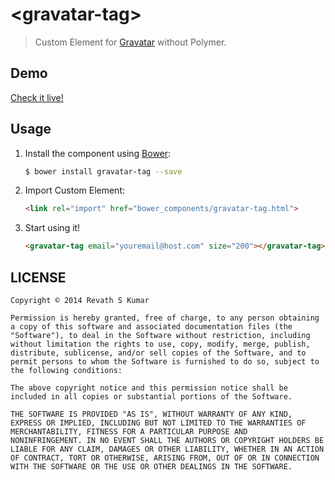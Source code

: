 
# &lt;gravatar-tag&gt;
> Custom Element for [Gravatar](http://en.gravatar.com) without Polymer.

## Demo

[Check it live!](http://revathskumar.github.io/gravatar-tag)

## Usage

1. Install the component using [Bower](http://bower.io/):

    ```sh
    $ bower install gravatar-tag --save
    ```

2. Import Custom Element:

    ```html
    <link rel="import" href="bower_components/gravatar-tag.html">
    ```

4. Start using it!

    ```html
    <gravatar-tag email="youremail@host.com" size="200"></gravatar-tag>
    ```

## LICENSE

```
Copyright © 2014 Revath S Kumar

Permission is hereby granted, free of charge, to any person obtaining
a copy of this software and associated documentation files (the
"Software"), to deal in the Software without restriction, including
without limitation the rights to use, copy, modify, merge, publish,
distribute, sublicense, and/or sell copies of the Software, and to
permit persons to whom the Software is furnished to do so, subject to
the following conditions:

The above copyright notice and this permission notice shall be
included in all copies or substantial portions of the Software.

THE SOFTWARE IS PROVIDED "AS IS", WITHOUT WARRANTY OF ANY KIND,
EXPRESS OR IMPLIED, INCLUDING BUT NOT LIMITED TO THE WARRANTIES OF
MERCHANTABILITY, FITNESS FOR A PARTICULAR PURPOSE AND
NONINFRINGEMENT. IN NO EVENT SHALL THE AUTHORS OR COPYRIGHT HOLDERS BE
LIABLE FOR ANY CLAIM, DAMAGES OR OTHER LIABILITY, WHETHER IN AN ACTION
OF CONTRACT, TORT OR OTHERWISE, ARISING FROM, OUT OF OR IN CONNECTION
WITH THE SOFTWARE OR THE USE OR OTHER DEALINGS IN THE SOFTWARE.
```
